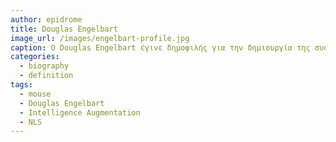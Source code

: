 ```yaml
---
author: epidrome
title: Douglas Engelbart 
image_url: /images/engelbart-profile.jpg
caption: O Douglas Engelbart έγινε δημοφιλής για την δημιουργία της συσκευής εισόδου ποντίκι, αλλά η μεγαλύτερη συνεισφορά του ήταν το όραμα για την επαύξηση της ανθρώπινης νοημοσύνης με την συνεργασία των υπολογιστών.
categories:
  - biography
  - definition
tags:
  - mouse 
  - Douglas Engelbart 
  - Intelligence Augmentation
  - NLS
---
```

